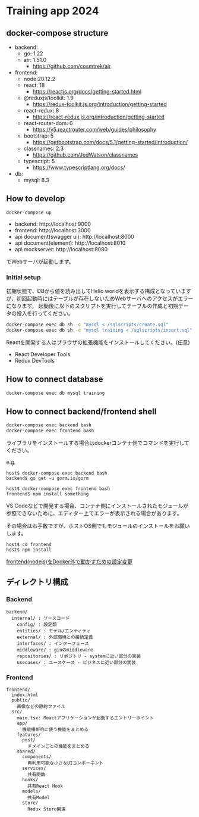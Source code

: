 # Training app 2024

## docker-compose structure

- backend:
  - go: 1.22
  - air: 1.51.0
    - https://github.com/cosmtrek/air
- frontend:
  - node:20.12.2
  - react: 18
    - https://reactjs.org/docs/getting-started.html
  - @reduxjs/toolkit: 1.9
    - https://redux-toolkit.js.org/introduction/getting-started
  - react-redux: 8
    - https://react-redux.js.org/introduction/getting-started
  - react-router-dom: 6
    - https://v5.reactrouter.com/web/guides/philosophy
  - bootstrap: 5
    - https://getbootstrap.com/docs/5.1/getting-started/introduction/
  - classnames: 2.3
    - https://github.com/JedWatson/classnames
  - typescript: 5
    - https://www.typescriptlang.org/docs/
- db:
  - mysql: 8.3

## How to develop

```sh
docker-compose up
```

- backend: http://localhost:9000
- frontend: http://localhost:3000
- api document(swagger ui): http://localhost:8000
- api document(element): http://localhost:8010
- api mockserver: http://localhost:8080

でWebサーバが起動します。

### Initial setup

初期状態で、DBから値を読み出してHello worldを表示する構成となっていますが、初回起動時にはテーブルが存在しないためWebサーバへのアクセスがエラーになります。
起動後に以下のスクリプトを実行してテーブルの作成と初期データの投入を行ってください。

```sh
docker-compose exec db sh -c "mysql < /sqlscripts/create.sql"
docker-compose exec db sh -c "mysql training < /sqlscripts/insert.sql"
```

Reactを開発する人はブラウザの拡張機能をインストールしてください。(任意)

- React Developer Tools
- Redux DevTools

## How to connect database

```sh
docker-compose exec db mysql training
```

## How to connect backend/frontend shell

```sh
docker-compose exec backend bash
docker-compose exec frontend bash
```

ライブラリをインストールする場合はdockerコンテナ側でコマンドを実行してください。

e.g.

```
host$ docker-compose exec backend bash
backend$ go get -u gorm.io/gorm
```

```
host$ docker-compose exec frontend bash
frontend$ npm install something
```

VS Codeなどで開発する場合、コンテナ側にインストールされたモジュールが参照できないために、エディター上でエラーが表示される場合があります。

その場合はお手数ですが、ホストOS側でもモジュールのインストールをお願いします。

```
host$ cd frontend
host$ npm install
```

[frontend(nodejs)をDocker外で動かすための設定変更](https://github.com/givery-technology/training-app-2023/wiki/Docker%E3%81%AE%E4%B8%AD%E3%81%AENode%E4%BD%BF%E3%81%86%E3%81%AE%E3%81%84%E3%82%84%E3%81%A0%E3%81%A8%E6%80%9D%E3%81%A3%E3%81%9F%E4%BA%BA%E5%90%91%E3%81%91%E3%81%AE%E8%84%B1%E7%8D%84%E3%81%AE%E6%89%8B%E5%BC%95%E3%81%8D)

## ディレクトリ構成

### Backend
```
backend/
  internal/ : ソースコード
    config/ : 設定類
    entities/ : モデル/エンティティ
    external/ : 外部環境との接続定義
    interfaces/ : インターフェース
    middleware/ : ginのmiddleware
    repositories/ : リポジトリ - systemに近い部分の実装
    usecases/ : ユースケース - ビジネスに近い部分の実装
```

### Frontend

```
frontend/
  index.html
  public/
    画像などの静的ファイル
  src/
    main.tsx: Reactアプリケーションが起動するエントリーポイント
    app/
      機能横断的に使う機能をまとめる
    features/
      post/
        ドメインごとの機能をまとめる
    shared/
      components/
        再利用可能な小さなUIコンポーネント
      services/
        共有関数
      hooks/
        共有React Hook
      models/
        共有Model
      store/
        Redux Store関連
```
